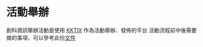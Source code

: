 # 活動舉辦

創科資訊舉辦活動是使用 [KKTIX](https://kktix.com/) 作為活動舉辦、發佈的平台
活動流程前中後需要做的事項，可以參考此份[文件](https://docs.google.com/document/d/1hO-_MkXN2pToS-0duFvgUzQ58a8jHU-RnyOs0LPc3jw/edit)
